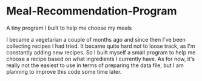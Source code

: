 # Meal-Recommendation-Program
A tiny program I built to help me choose my meals 

I became a vegetarian a couple of months ago and since then I've been collecting recipes I had tried. It became quite hard not to loose track, as I'm constantly adding new recipes.
So I built myself a small program to help me choose a recipe based on what ingredients I currently have. 
As for now, it's really not the easiest to use in terms of preparing the data file, but I am planning to improve this code some time later.
